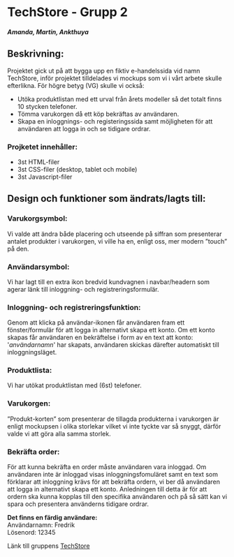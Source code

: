 # TechStore - Grupp 2
#### *Amanda, Martin, Ankthuya*

## Beskrivning: 
Projektet gick ut på att bygga upp en fiktiv e-handelssida vid namn TechStore, inför projektet tilldelades vi mockups som vi i vårt arbete skulle efterlikna.
För högre betyg (VG) skulle vi också:  
- Utöka produktlistan med ett urval från årets modeller så det totalt finns 10 stycken telefoner. 
- Tömma varukorgen då ett köp bekräftas av användaren.
- Skapa en inloggnings- och registeringssida samt möjligheten för att användaren att logga in och se tidigare ordrar. 

### Projketet innehåller:
- 3st HTML-filer
- 3st CSS-filer (desktop, tablet och mobile)
- 3st Javascript-filer

## Design och funktioner som ändrats/lagts till:
### Varukorgsymbol:
Vi valde att ändra både placering och utseende på siffran som presenterar antalet produkter i varukorgen, vi ville ha en, enligt oss, mer modern ”touch” på den. 
### Användarsymbol:
Vi har lagt till en extra ikon bredvid kundvagnen i navbar/headern som agerar länk till inloggning- och registreringsformulär. 
### Inloggning- och registreringsfunktion: 
Genom att klicka på användar-ikonen får användaren fram ett fönster/formulär för att logga in alternativt skapa ett konto. Om ett konto skapas får användaren en bekräftelse i form av en text att konto: '*användarnamn*' har skapats, användaren skickas därefter automatiskt till inloggningsläget. 
### Produktlista:
Vi har utökat produktlistan med (6st) telefoner. 
### Varukorgen:
 ”Produkt-korten” som presenterar de tillagda produkterna i varukorgen är enligt mockupsen i olika storlekar vilket vi inte tyckte var så snyggt, därför valde vi att göra alla samma storlek.
 ### Bekräfta order:
 För att kunna bekräfta en order måste användaren vara inloggad. Om användaren inte är inloggad visas inloggningsfomuläret samt en text som förklarar att inloggning krävs för att bekräfta ordern, vi ber då användaren att logga in alternativt skapa ett konto. Anledningen till detta är för att ordern ska kunna kopplas till den specifika användaren och på så sätt kan vi spara och presentera använderns tidigare ordrar.

**Det finns en färdig användare:** <br>
Användarnamn: Fredrik <br>
Lösenord: 12345


Länk till gruppens 
<a href = "https://github.com/AnukaAnkhtuya/Projektarbete--Tech-Store-">TechStore<a>

 
